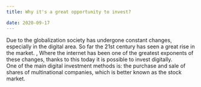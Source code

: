 ```yaml
---
title: Why it's a great opportunity to invest?

date: 2020-09-17
---
```


Due to the globalization society has undergone constant changes, especially in the digital area. So far the 21st century has seen a great rise in the market. , Where the internet has been one of the greatest exponents of these changes, thanks to this today it is possible to invest digitally.
<br>
 One of the main digital investment methods is:
the purchase and sale of shares of multinational companies, which is better known as the stock market.
